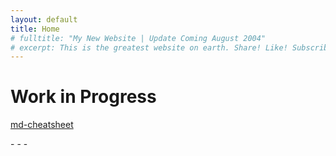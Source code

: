 ```yaml
---
layout: default
title: Home
# fulltitle: "My New Website | Update Coming August 2004"
# excerpt: This is the greatest website on earth. Share! Like! Subscribe! I'm dead inside!
---
```


# Work in Progress

[md-cheatsheet](https://vlmarch.github.io/md-cheatsheet)
<div style="margin:auto;">
    <script src="js/sketch.js"></script>
</div>
- - -